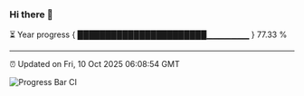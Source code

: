 ### Hi there 👋

⏳ Year progress { ███████████████████████▁▁▁▁▁▁▁ } 77.33 %

---

⏰ Updated on Fri, 10 Oct 2025 06:08:54 GMT

![Progress Bar CI](https://github.com/liununu/liununu/workflows/Progress%20Bar%20CI/badge.svg)
